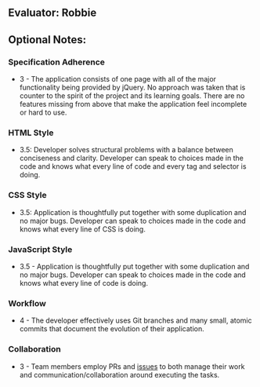 ## Evaluator: Robbie

## Optional Notes:

### Specification Adherence

* 3 - The application consists of one page with all of the major functionality being provided by jQuery. No approach was taken that is counter to the spirit of the project and its learning goals. There are no features missing from above that make the application feel incomplete or hard to use.

### HTML Style

- 3.5:  Developer solves structural problems with a balance between conciseness and clarity. Developer can speak to choices made in the code and knows what every line of code and every tag and selector is doing.

### CSS Style

- 3.5:  Application is thoughtfully put together with some duplication and no major bugs. Developer can speak to choices made in the code and knows what every line of CSS is doing.

### JavaScript Style

* 3.5 - Application is thoughtfully put together with some duplication and no major bugs. Developer can speak to choices made in the code and knows what every line of code is doing.

### Workflow

* 4 - The developer effectively uses Git branches and many small, atomic commits that document the evolution of their application.

### Collaboration

* 3 - Team members employ PRs and [issues](https://guides.github.com/features/issues/) to both manage their work and communication/collaboration around executing the tasks.
